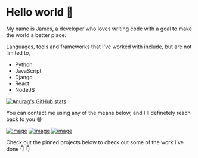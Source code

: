 
# Hello world :wave:

My name is James, a developer who loves writing code with a goal to make the world a better place.

Languages, tools and frameworks that I've worked with include, but are not limited to, 


- Python
- JavaScript
- Django
- React
- NodeJS

[![Anurag's GitHub stats](https://github-readme-stats.vercel.app/api?username=jaykaranja)](https://github.com/anuraghazra/github-readme-stats)

You can contact me using any of the means below, and I'll definetely reach back to you  :smile:

[![image](https://user-images.githubusercontent.com/49023257/210653002-dc9c463e-068a-4cd6-bfcd-bf37fad21fb0.png)](https://www.linkedin.com/in/james-maina-8b07661b9)          [![image](https://user-images.githubusercontent.com/49023257/210655069-6524e9af-ebfb-4137-9ff5-9da1f0aeb34d.png)](https://mail.google.com/mail/?view=cm&fs=1&to=mainakaranja2001@gmail.com&su=SUBJECT&body=BODY)          [![image](https://user-images.githubusercontent.com/49023257/210653259-9e53ac40-04d5-4c5c-9c23-8422cb47d418.png)](https://twitter.com/jaykaranja_)


Check out the pinned projects below to check out some of the work I've done :point_down: :point_down:
